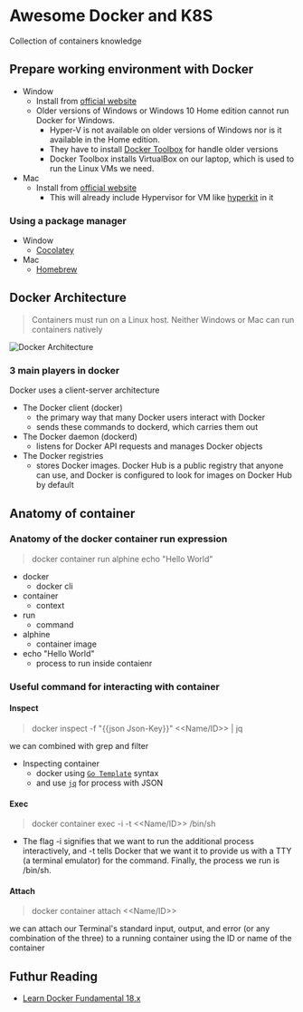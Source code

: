 # Awesome Docker and K8S
Collection of containers knowledge

## Prepare working environment with Docker
- Window
  - Install from [official website](https://hub.docker.com/editions/community/docker-ce-desktop-windows)
  - Older versions of Windows or Windows 10 Home edition cannot run Docker for Windows.
    - Hyper-V is not available on older versions of Windows nor is it available in the Home edition.
    - They have to install [Docker Toolbox](https://docs.docker.com/toolbox/toolbox_install_windows/) for handle older versions
    - Docker Toolbox installs VirtualBox on our laptop, which is used to run the Linux VMs we need.
- Mac
  - Install from [official website](https://docs.docker.com/docker-for-mac/install/)
    - This will already include Hypervisor for VM like [hyperkit](https://github.com/moby/hyperkit) in it 
    
### Using a package manager
- Window
  - [Cocolatey](https://chocolatey.org/)
- Mac
  - [Homebrew](https://brew.sh/)
    
## Docker Architecture 
> Containers must run on a Linux host. Neither Windows or Mac can run containers natively

![Docker Architecture](https://docs.docker.com/engine/images/architecture.svg)
 
### 3 main players in docker 
Docker uses a client-server architecture
  - The Docker client (docker)
    - the primary way that many Docker users interact with Docker
    - sends these commands to dockerd, which carries them out
  - The Docker daemon (dockerd) 
    - listens for Docker API requests and manages Docker objects
  - The Docker registries
    - stores Docker images. Docker Hub is a public registry that anyone can use, and Docker is configured to look for images on Docker Hub by default
  
## Anatomy of container

### Anatomy of the docker container run expression
> docker container run alphine echo "Hello World"

- docker 
  - docker cli
- container
  - context
- run
  - command
- alphine
  - container image
- echo "Hello World"
  - process to run inside contaienr
  
### Useful command for interacting with container
#### Inspect
> docker inspect -f "{{json Json-Key}}" <<Name/ID>> | jq

we can combined with grep and filter
- Inspecting container
  - docker using [`Go Template`](https://golang.org/pkg/text/template/) syntax 
  - and use [`jq`](https://stedolan.github.io/jq/) for process with JSON
  
#### Exec
> docker container exec -i -t <<Name/ID>> /bin/sh 

- The flag -i signifies that we want to run the additional process interactively, and -t tells Docker that we want it to provide us with a TTY (a terminal emulator) for the command. Finally, the process we run is /bin/sh.

#### Attach
> docker container attach <<Name/ID>> 

we can attach our Terminal's standard input, output, and error (or any combination of the three) to a running container using the ID or name of the container

## Futhur Reading
- [Learn Docker Fundamental 18.x](https://learning.oreilly.com/library/view/learn-docker-/9781788997027/)
